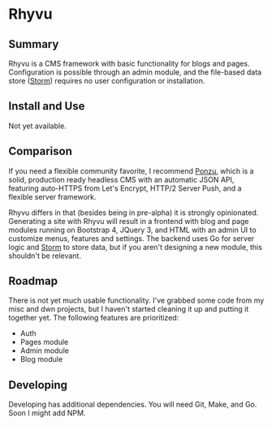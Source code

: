 # Rhyvu

## Summary

Rhyvu is a CMS framework with basic functionality for blogs and pages. Configuration is possible through an admin module, and the file-based data store ([Storm](https://github.com/asdine/storm)) requires no user configuration or installation.

## Install and Use

Not yet available.

## Comparison 

If you need a flexible community favorite, I recommend [Ponzu](https://github.com/ponzu-cms/ponzu), which is a solid, production ready headless CMS with an automatic JSON API, featuring auto-HTTPS from Let's Encrypt, HTTP/2 Server Push, and a flexible server framework.

Rhyvu differs in that (besides being in pre-alpha) it is strongly opinionated. Generating a site with Rhyvu will result in a frontend with blog and page modules running on Bootstrap 4, JQuery 3, and HTML with an admin UI to customize menus, features and settings. The backend uses Go for server logic and [Storm](https://github.com/asdine/storm) to store data, but if you aren't designing a new module, this shouldn't be relevant.

## Roadmap

There is not yet much usable functionality. I've grabbed some code from my misc and dwn projects, but I haven't started cleaning it up and putting it together yet. The following features are prioritized:

- Auth
- Pages module
- Admin module
- Blog module

## Developing

Developing has additional dependencies. You will need Git, Make, and Go. Soon I might add NPM.